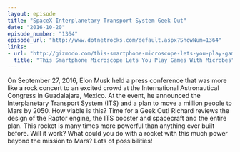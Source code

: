```yaml
---
layout: episode
title: "SpaceX Interplanetary Transport System Geek Out"
date: "2016-10-20"
episode_number: "1364"
episode_url: "http://www.dotnetrocks.com/default.aspx?ShowNum=1364"
links:
- url: "http://gizmodo.com/this-smartphone-microscope-lets-you-play-games-with-mic-1787482078?utm_content=39489908&utm_medium=social&utm_source=facebook"
  title: "This Smartphone Microscope Lets You Play Games With Microbes"
---
```


On September 27, 2016, Elon Musk held a press conference that was more like a rock concert to an excited crowd at the International Astronautical Congress in Guadalajara, Mexico. At the event, he announced the Interplanetary Transport System (ITS) and a plan to move a million people to Mars by 2050. How viable is this? Time for a Geek Out! Richard reviews the design of the Raptor engine, the ITS booster and spacecraft and the entire plan. This rocket is many times more powerful than anything ever built before. Will it work? What could you do with a rocket with this much power beyond the mission to Mars? Lots of possibilities!
